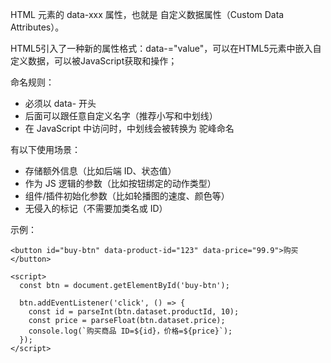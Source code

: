 HTML 元素的 data-xxx 属性，也就是 自定义数据属性（Custom Data Attributes）。

HTML5引入了一种新的属性格式：data-<name>="value"，可以在HTML5元素中嵌入自定义数据，可以被JavaScript获取和操作；

命名规则：
- 必须以 data- 开头
- 后面可以跟任意自定义名字（推荐小写和中划线）
- 在 JavaScript 中访问时，中划线会被转换为 驼峰命名

有以下使用场景：
- 存储额外信息（比如后端 ID、状态值）
- 作为 JS 逻辑的参数（比如按钮绑定的动作类型）
- 组件/插件初始化参数（比如轮播图的速度、颜色等）
- 无侵入的标记（不需要加类名或 ID）

示例：
```
<button id="buy-btn" data-product-id="123" data-price="99.9">购买</button>

<script>
  const btn = document.getElementById('buy-btn');
  
  btn.addEventListener('click', () => {
    const id = parseInt(btn.dataset.productId, 10);
    const price = parseFloat(btn.dataset.price);
    console.log(`购买商品 ID=${id}，价格=${price}`);
  });
</script>
```
